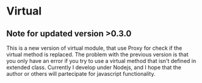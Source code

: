 # Virtual

## Note for updated version >0.3.0
This is a new version of virtual module, that use Proxy for check if the virtual method is replaced.
The problem with the previous version is that you only have an error if you try to use a virtual method that isn't defined in extended class.
Currently I develop under Nodejs, and I hope that the author or others will partecipate for javascript functionality.

